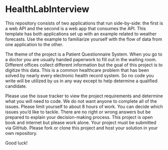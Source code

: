 # HealthLabInterview

This repository consists of two applications that run side-by-side: the first is a web API and the second is a web app that consumes the API. This template has both applications set up with an example related to weather forecasts. Use the example to familiarize yourself with the flow of data from one application to the other. 

The theme of the project is a Patient Questionnaire System. When you go to a doctor you are usually handed paperwork to fill out in the waiting room. Different offices collect different information but the goal of this project is to digitize this data. This is a common healthcare problem that has been solved by nearly every electronic health record system. So no code you write will be utilized by us in any way except to help determine a qualified candidate.

Please use the issue tracker to view the project requirements and determine what you will need to code. We do not want anyone to complete all of the issues. Please limit yourself to about 8 hours of work. You can decide which issues you’d like to tackle. There are no right or wrong answers but be prepared to explain your decision-making process. This project is open book and internet but please work alone. Your project must be submitted via GitHub. Please fork or clone this project and host your solution in your own repository.

Good luck!

